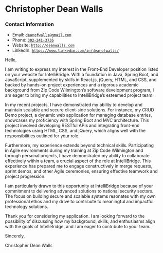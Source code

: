 <!-- <script src="http://code.jquery.com/jquery-1.4.2.min.js"></script> <script> var x = document.getElementsByClassName("site-footer-credits"); setTimeout(() => { x[0].remove(); }, 10); </script> -->

<div class="header-bar"></div>
<link rel="stylesheet" type="text/css" media="all" href="./style.css" />
<script>
    function downloadAsPDF() {
        // Assuming the PDF file is named 'sample.pdf' and resides in the same directory as your README.md
        window.location.href = 'resume.pdf';
    }
</script>
<meta property="og:title" content="Dean-Walls-Public-Portfolio" />

<!-- <button onclick="downloadAsPDF()">Download Resume As PDF</button> -->

# Christopher Dean Walls

### Contact Information

* Email: [`deanofwalls@gmail.com`](mailto:deanofwalls@gmail.com)
* Phone: [`302-241-3736`](tel:+1-302-241-3736)
* Website: [`http://deanwalls.com`](http://deanwalls.com)
* LinkedIn: [`https://www.linkedin.com/in/deanofwalls/`](https://www.linkedin.com/in/deanofwalls/)

Hello,

I am writing to express my interest in the Front-End Developer position listed on your website for IntelliBridge. With a foundation in Java, Spring Boot, and JavaScript, supplemented by skills in React.js, jQuery, HTML, and CSS, and backed by hands-on project experiences and a rigorous academic background from Zip Code Wilmington’s software development program, I am eager to bring my capabilities to IntelliBridge’s esteemed project team.

In my recent projects, I have demonstrated my ability to develop and maintain scalable and secure client-side solutions. For instance, my CRUD Demo project, a dynamic web application for managing database entries, showcases my proficiency with Spring Boot and MVC architecture. This project involved developing RESTful APIs and integrating front-end technologies using HTML, CSS, and jQuery, which aligns well with the responsibilities outlined for your role.

Furthermore, my experience extends beyond technical skills. Participating in Agile environments during my training at Zip Code Wilmington and through personal projects, I have demonstrated my ability to collaborate effectively within a team, a crucial aspect of the role at IntelliBridge. This experience has prepared me to engage constructively in merge requests, sprint demos, and other Agile ceremonies, ensuring effective teamwork and project progression.

I am particularly drawn to this opportunity at IntelliBridge because of your commitment to delivering advanced solutions to national security sectors. The focus on building secure and scalable systems resonates with my own professional ethos and my drive to contribute to meaningful and impactful technology solutions.

Thank you for considering my application. I am looking forward to the possibility of discussing how my background, skills, and enthusiasms align with the goals of IntelliBridge, and I am eager to contribute to your team.

Sincerely,

Christopher Dean Walls


